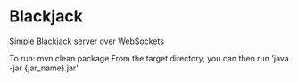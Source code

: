# Blackjack
Simple Blackjack server over WebSockets

To run: mvn clean package
From the target directory, you can then run 'java -jar {jar_name}.jar'
